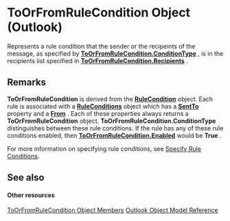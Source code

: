 
# ToOrFromRuleCondition Object (Outlook)

Represents a rule condition that the sender or the recipeints of the message, as specified by  **[ToOrFromRuleCondition.ConditionType](a5c6e08c-643e-965d-cd3e-b434f20579a0.md)** , is in the recipients list specified in **[ToOrFromRuleCondition.Recipients](4d1a3cb4-ec6e-b8d0-a4d2-0ebe1f829b00.md)** .


## Remarks

 **ToOrFromRuleCondition** is derived from the **[RuleCondition](e03f91c2-2c08-b036-104a-d6246f28bc2d.md)** object. Each rule is associated with a **[RuleConditions](e8e9a05a-b36b-add2-b294-8cdc5a97e119.md)** object which has a **[SentTo](54039c2f-b2a5-2878-84c0-b129b4ce96fa.md)** property and a **[From](3ebda0d0-ba44-95c6-ed02-a9c6acbf1f1c.md)** . Each of these properties always returns a **ToOrFromRuleCondition** object. **ToOrFromRuleCondition.ConditionType** distinguishes between these rule conditions. If the rule has any of these rule conditions enabled, then **[ToOrFromRuleCondition.Enabled](31e43906-b47a-95e3-d51b-3fa6af553fad.md)** would be **True** .

For more information on specifying rule conditions, see [Specify Rule Conditions](http://msdn.microsoft.com/library/812c131a-fe23-1b8b-5e2d-9459d7102630%28Office.15%29.aspx).


## See also


#### Other resources


[ToOrFromRuleCondition Object Members](d6367e9c-8a05-664d-2dbd-0c52c2c88518.md)
[Outlook Object Model Reference](http://msdn.microsoft.com/library/73221b13-d8d8-99b8-3394-b95dbbfd5ddc%28Office.15%29.aspx)
